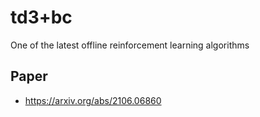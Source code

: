 # td3+bc
One of the latest offline reinforcement learning algorithms

## Paper
- https://arxiv.org/abs/2106.06860

